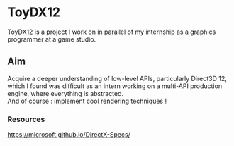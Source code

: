# ToyDX12
ToyDX12 is a project I work on in parallel of my internship as a graphics programmer at a game studio. <br/> 
## Aim 
Acquire a deeper understanding of low-level APIs, particularly Direct3D 12, which I found was difficult as an intern working on a multi-API production engine, where everything is abstracted. <br/>
And of course : implement cool rendering techniques !

### Resources 
https://microsoft.github.io/DirectX-Specs/
